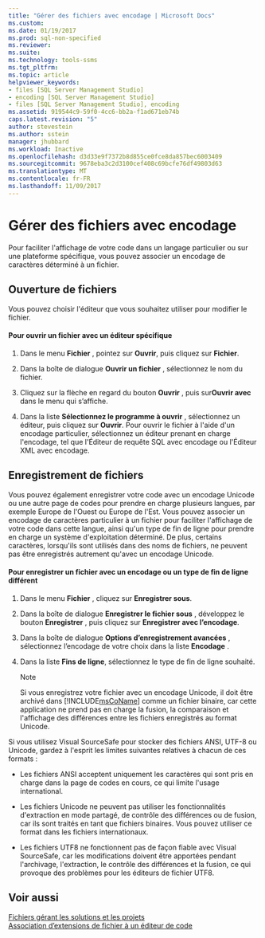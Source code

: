 ```yaml
---
title: "Gérer des fichiers avec encodage | Microsoft Docs"
ms.custom: 
ms.date: 01/19/2017
ms.prod: sql-non-specified
ms.reviewer: 
ms.suite: 
ms.technology: tools-ssms
ms.tgt_pltfrm: 
ms.topic: article
helpviewer_keywords:
- files [SQL Server Management Studio]
- encoding [SQL Server Management Studio]
- files [SQL Server Management Studio], encoding
ms.assetid: 919544c9-59f0-4cc6-bb2a-f1ad671eb74b
caps.latest.revision: "5"
author: stevestein
ms.author: sstein
manager: jhubbard
ms.workload: Inactive
ms.openlocfilehash: d3d33e9f7372b8d855ce0fce8da857bec6003409
ms.sourcegitcommit: 9678eba3c2d3100cef408c69bcfe76df49803d63
ms.translationtype: MT
ms.contentlocale: fr-FR
ms.lasthandoff: 11/09/2017
---
```

# <a name="manage-files-with-encoding"></a>Gérer des fichiers avec encodage
Pour faciliter l'affichage de votre code dans un langage particulier ou sur une plateforme spécifique, vous pouvez associer un encodage de caractères déterminé à un fichier.  
  
## <a name="opening-files"></a>Ouverture de fichiers  
Vous pouvez choisir l'éditeur que vous souhaitez utiliser pour modifier le fichier.  
  
#### <a name="to-open-a-file-with-a-specific-editor"></a>Pour ouvrir un fichier avec un éditeur spécifique  
  
1.  Dans le menu **Fichier** , pointez sur **Ouvrir**, puis cliquez sur **Fichier**.  
  
2.  Dans la boîte de dialogue **Ouvrir un fichier** , sélectionnez le nom du fichier.  
  
3.  Cliquez sur la flèche en regard du bouton **Ouvrir** , puis sur**Ouvrir avec** dans le menu qui s’affiche.  
  
4.  Dans la liste **Sélectionnez le programme à ouvrir** , sélectionnez un éditeur, puis cliquez sur **Ouvrir**. Pour ouvrir le fichier à l'aide d'un encodage particulier, sélectionnez un éditeur prenant en charge l'encodage, tel que l'Éditeur de requête SQL avec encodage ou l'Éditeur XML avec encodage.  
  
## <a name="saving-files"></a>Enregistrement de fichiers  
Vous pouvez également enregistrer votre code avec un encodage Unicode ou une autre page de codes pour prendre en charge plusieurs langues, par exemple Europe de l'Ouest ou Europe de l'Est. Vous pouvez associer un encodage de caractères particulier à un fichier pour faciliter l'affichage de votre code dans cette langue, ainsi qu'un type de fin de ligne pour prendre en charge un système d'exploitation déterminé. De plus, certains caractères, lorsqu'ils sont utilisés dans des noms de fichiers, ne peuvent pas être enregistrés autrement qu'avec un encodage Unicode.  
  
#### <a name="to-save-a-file-with-a-different-encoding-or-line-ending-type"></a>Pour enregistrer un fichier avec un encodage ou un type de fin de ligne différent  
  
1.  Dans le menu **Fichier** , cliquez sur **Enregistrer <filename> sous**.  
  
2.  Dans la boîte de dialogue **Enregistrer le fichier sous** , développez le bouton **Enregistrer** , puis cliquez sur **Enregistrer avec l’encodage**.  
  
3.  Dans la boîte de dialogue **Options d’enregistrement avancées** , sélectionnez l’encodage de votre choix dans la liste **Encodage** .  
  
4.  Dans la liste **Fins de ligne**, sélectionnez le type de fin de ligne souhaité.  
  
    > [!NOTE]  
    > Si vous enregistrez votre fichier avec un encodage Unicode, il doit être archivé dans [!INCLUDE[msCoName](../../includes/msconame_md.md)] comme un fichier binaire, car cette application ne prend pas en charge la fusion, la comparaison et l'affichage des différences entre les fichiers enregistrés au format Unicode.  
  
Si vous utilisez Visual SourceSafe pour stocker des fichiers ANSI, UTF-8 ou Unicode, gardez à l'esprit les limites suivantes relatives à chacun de ces formats :  
  
-   Les fichiers ANSI acceptent uniquement les caractères qui sont pris en charge dans la page de codes en cours, ce qui limite l'usage international.  
  
-   Les fichiers Unicode ne peuvent pas utiliser les fonctionnalités d'extraction en mode partagé, de contrôle des différences ou de fusion, car ils sont traités en tant que fichiers binaires. Vous pouvez utiliser ce format dans les fichiers internationaux.  
  
-   Les fichiers UTF8 ne fonctionnent pas de façon fiable avec Visual SourceSafe, car les modifications doivent être apportées pendant l'archivage, l'extraction, le contrôle des différences et la fusion, ce qui provoque des problèmes pour les éditeurs de fichier UTF8.  
  
## <a name="see-also"></a>Voir aussi  
[Fichiers gérant les solutions et les projets](../../ssms/solution/files-that-manage-solutions-and-projects.md)  
[Association d’extensions de fichier à un éditeur de code](http://msdn.microsoft.com/en-us/193630f4-93de-4950-8f36-68702531f925)  
  
